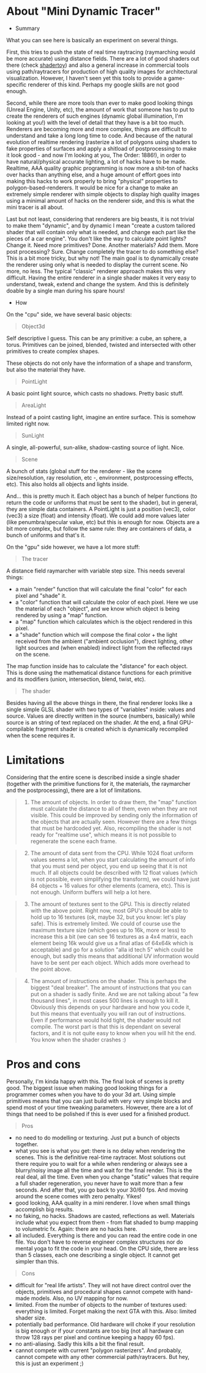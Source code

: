 # About "Mini Dynamic Tracer"

* Summary

What you can see here is basically an experiment on several things.

First, this tries to push the state of real time raytracing (raymarching would be more accurate) using distance fields. There are a lot of good shaders out there (check [shadertoy](https://www.shadertoy.com/)) and also a general increase in commercial tools using path/raytracers for production of high quality images for architectural visualization. However, I haven't seen yet this tools to provide a game-specific renderer of this kind. Perhaps my google skills are not good enough.

Second, while there are more tools than ever to make good looking things (Unreal Engine, Unity, etc), the amount of work that someone has to put to create the renderers of such engines (dynamic global illumination, I'm looking at you!) with the level of detail that they have is a bit too much. Renderers are becoming more and more complex, things are difficult to understand and take a long long time to code. And because of the natural evolution of realtime rendering (rasterize a lot of polygons using shaders to fake properties of surfaces and apply a shitload of postprocessing to make it look good - and now I'm looking at you, The Order: 1886!), in order to have natural/physical accurate lighting, a lot of hacks have to be made. Realtime, AAA quality graphic programming is now more a shit-ton of hacks over hacks than anything else, and a huge amount of effort goes into making this hacks to work properly to bring "physical" properties to polygon-based-renderers. It would be nice for a change to make an extremely simple renderer with simple objects to display high quality images using a minimal amount of hacks on the renderer side, and this is what the mini tracer is all about.

Last but not least, considering that renderers are big beasts, it is not trivial to make them "dynamic", and by dynamic I mean "create a custom tailored shader that will contain only what is needed, and change each part like the pieces of a car engine". You don't like the way to calculate point lights? Change it. Need more primitives? Done. Another materials? Add them. More post processing? Sure. Change completely the tracer to do something else? This is a bit more tricky, but why not! The main goal is to dynamically create the renderer using only what is needed to display the current scene. No more, no less. The typical "classic" renderer approach makes this very difficult. Having the entire renderer in a single shader makes it very easy to understand, tweak, extend and change the system. And this is definitely doable by a single man during his spare hours!

* How

On the "cpu" side, we have several basic objects:

> Object3d

Self descriptive I guess. This can be any primitive: a cube, an sphere, a torus. Primitives can be joined, blended, twisted and intersected with other primitives to create complex shapes. 

These objects do not only have the information of a shape and transform, but also the material they have.

> PointLight

A basic point light source, which casts no shadows. Pretty basic stuff.

> AreaLight

Instead of a point casting light, imagine an entire surface. This is somehow limited right now.

> SunLight

A single, all-powerful, sun-alike, shadow-casting source of light. Nice.

> Scene

A bunch of stats (global stuff for the renderer - like the scene size/resolution, ray resolution, etc -, environment, postprocessing effects, etc). This also holds all objects and lights inside.

And... this is pretty much it. Each object has a bunch of helper functions (to return the code or uniforms that must be sent to the shader), but in general, they are simple data containers. A PointLight is just a position (vec3), color (vec3) a size (float) and intensity (float). We could add more values later (like penumbra/specular value, etc) but this is enough for now. Objects are a bit more complex, but follow the same rule: they are containers of data, a bunch of uniforms and that's it.

On the "gpu" side however, we have a lot more stuff:

> The tracer

A distance field raymarcher with variable step size. This needs several things:

- a main "render" function that will calculate the final "color" for each pixel and "shade" it.
- a "color" function that will calculate the color of each pixel. Here we use the material of each "object", and we know which object is being rendered by using a "map" function.
- a "map" function which calculates which is the object rendered in this pixel.
- a "shade" function which will compose the final color + the light received from the ambient ("ambient occlusion"), direct lighting, other light sources and (when enabled) indirect light from the reflected rays on the scene.

The map function inside has to calculate the "distance" for each object. This is done using the mathematical distance functions for each primitive and its modifiers (union, intersection, blend, twist, etc).

> The shader 

Besides having all the above things in there, the final renderer looks like a single simple GLSL shader with two types of "variables" inside: values and source. Values are directly written in the source (numbers, basically) while source is an string of text replaced on the shader. At the end, a final GPU-compilable fragment shader is created which is dynamically recompiled when the scene requires it.

# Limitations

Considering that the entire scene is described inside a single shader (together with the primitive functions for it, the materials, the raymarcher and the postprocessing), there are a lot of limitations. 

> 1. The amount of objects. 
In order to draw them, the "map" function must calculate the distance to all of them, even when they are not visible. This could be improved by sending only the information of the objects that are actually seen. However there are a few things that must be hardcoded yet. Also, recompiling the shader is not ready for "realtime use", which means it is not possible to regenerate the scene each frame.

> 2. The amount of data sent from the CPU.
While 1024 float uniform values seems a lot, when you start calculating the amount of info that you must send per object, you end up seeing that it is not much. If all objects could be described with 12 float values (which is not possible, even simplifying the transform), we could have just 84 objects + 16 values for other elements (camera, etc). This is not enough. Uniform buffers will help a lot here.

> 3. The amount of textures sent to the GPU.
This is directly related with the above point. Right now, most GPU's should be able to hold up to 16 textures (ok, maybe 32, but you know: let's play safe). This is extremely limited. We could of course use the maximum texture size (which goes up to 16k, more or less) to increase this a bit (we can see 16 textures as a 4x4 matrix, each element being 16k would give us a final atlas of 64x64k which is acceptable) and go for a solution "alla id tech 5" which could be enough, but sadly this means that additional UV information would have to be sent per each object. Which adds more overhead to the point above.

> 4. The amount of instructions on the shader.
This is perhaps the biggest "deal breaker". The amount of instructions that you can put on a shader is sadly finite. And we are not talking about "a few thousand lines", in most cases 500 lines is enough to kill it. Obviously this depends on your hardware and how you code it, but this means that eventually you will ran out of instructions. Even if performance would hold tight, the shader would not compile. The worst part is that this is dependant on several factors, and it is not quite easy to know when you will hit the end. You know when the shader crashes :)

# Pros and cons

Personally, I'm kinda happy with this. The final look of scenes is pretty good. The biggest issue when making good looking things for a programmer comes when you have to do your 3d art. Using simple primitives means that you can just build with very very simple blocks and spend most of your time tweaking parameters. However, there are a lot of things that need to be polished if this is ever used for a finished product.

> Pros

- no need to do modelling or texturing. Just put a bunch of objects together.
- what you see is what you get: there is no delay when rendering the scenes. This is the definitive real-time raytracer. Most solutions out there require you to wait for a while when rendering or always see a blurry/noisy image all the time and wait for the final render. This is the real deal, all the time. Even when you change "static" values that require a full shader regeneration, you never have to wait more than a few seconds. And after that, you go back to your 30/60 fps. And moving around the scene comes with zero penalty. Yikes!
- good looking, AAA quality in a mini renderer. I love when small things accomplish big results.
- no faking, no hacks. Shadows are casted, reflections as well. Materials include what you expect from them - from flat shaded to bump mapping to volumetric fx. Again: there are no hacks here.
- all included. Everything is there and you can read the entire code in one file. You don't have to reverse engineer complex structures nor do mental yoga to fit the code in your head. On the CPU side, there are less than 5 classes, each one describing a single object. It cannot get simpler than this.

> Cons

- difficult for "real life artists". They will not have direct control over the objects, primitives and procedural shapes cannot compete with hand-made models. Also, no UV mapping for now.
- limited. From the number of objects to the number of textures used: everything is limited. Forget making the next GTA with this. Also: limited shader size.
- potentially bad performance. Old hardware will choke if your resolution is big enough or if your constants are too big (not all hardware can throw 128 rays per pixel and continue keeping a happy 60 fps).
- no anti-aliasing. Sadly this kills a bit the final result.
- cannot compete with current "polygon rasterizers". And probably, cannot compete with any other commercial path/raytracers. But hey, this is just an experiment ;)
